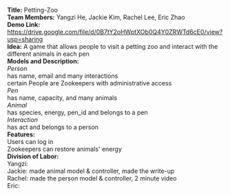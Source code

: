 **Title:** Petting-Zoo  <br />
**Team Members:** Yangzi He, Jackie Kim, Rachel Lee, Eric Zhao  <br />
**Demo Link:** https://drive.google.com/file/d/0B7tY2oHWptXOb0Q4Y0ZRWTd6cE0/view?usp=sharing   <br />
**Idea:** A game that allows people to visit a petting zoo and interact with the different animals in each pen  <br />
**Models and Description:**  <br />
*Person* <br />
has name, email and many interactions <br />
certain People are Zookeepers with administrative access <br />
*Pen*   <br />
has name, capacity, and many animals   <br />
*Animal*   <br />
has species, energy, pen_id and belongs to a pen <br />
*Interaction*  <br />
has act and belongs to a person  <br />
**Features:**  <br />
Users can log in    <br />
Zookeepers can restore animals' energy   <br />
**Division of Labor:**   <br />
Yangzi:  <br />
Jackie: made animal model & controller, made the write-up  <br />
Rachel:  made the person model & controller, 2 minute video<br />
Eric:  <br />

